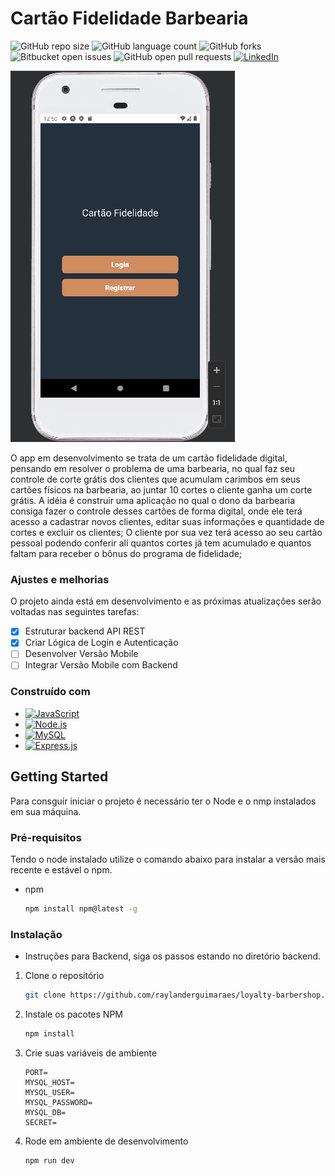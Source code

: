 # Cartão Fidelidade Barbearia

![GitHub repo size](https://img.shields.io/github/repo-size/raylanderguimaraes/loyalty-barbershop?style=for-the-badge)
![GitHub language count](https://img.shields.io/github/languages/count/raylanderguimaraes/loyalty-barbershop?style=for-the-badge)
![GitHub forks](https://img.shields.io/github/forks/raylanderguimaraes/loyalty-barbershop?style=for-the-badge)
![Bitbucket open issues](https://img.shields.io/github/issues/raylanderguimaraes/loyalty-barbershop?style=for-the-badge)
![GitHub open pull requests](https://img.shields.io/github/issues-pr-raw/raylanderguimaraes/loyalty-barbershop?style=for-the-badge)
[![LinkedIn](https://img.shields.io/badge/LinkedIn-Raylander%20Guimarães%20Ramos-0077B5?style=for-the-badge&logo=linkedin)](https://www.linkedin.com/in/raylander-guimar%C3%A3es-ramos-3ab363222/)

<img src="./imagens_layout/Captura de tela 2023-11-06 095041.png">

O app em desenvolvimento se trata de um cartão fidelidade digital, pensando em resolver o problema de uma barbearia, no qual faz seu controle de corte grátis dos clientes que acumulam carimbos em seus cartões físicos na barbearia, ao juntar 10 cortes o cliente ganha um corte grátis.
A idéia é construir uma aplicação no qual o dono da barbearia consiga fazer o controle desses cartões de forma digital, onde ele terá acesso a cadastrar novos clientes, editar suas informações e quantidade de cortes e excluir os clientes;
O cliente por sua vez terá acesso ao seu cartão pessoal podendo conferir alí quantos cortes já tem acumulado e quantos faltam para receber o bônus do programa de fidelidade;

### Ajustes e melhorias

O projeto ainda está em desenvolvimento e as próximas atualizações serão voltadas nas seguintes tarefas:

- [x] Estruturar backend API REST
- [x] Criar Lógica de Login e Autenticação
- [ ] Desenvolver Versão Mobile
- [ ] Integrar Versão Mobile com Backend

### Construído com

- [![JavaScript](https://img.shields.io/badge/JavaScript-ES6-F7DF1E?style=for-the-badge&logo=javascript)](https://developer.mozilla.org/en-US/docs/Web/JavaScript)
- [![Node.js](https://img.shields.io/badge/Node.js-14.x-339933?style=for-the-badge&logo=node.js)](https://nodejs.org/)
- [![MySQL](https://img.shields.io/badge/MySQL-8.x-4479A1?style=for-the-badge&logo=mysql)](https://dev.mysql.com/doc/)
- [![Express.js](https://img.shields.io/badge/Express.js-4.x-000000?style=for-the-badge&logo=express)](https://expressjs.com/)

<!-- GETTING STARTED -->

## Getting Started

Para consguir iniciar o projeto é necessário ter o Node e o nmp instalados em sua máquina.

### Pré-requisitos

Tendo o node instalado utilize o comando abaixo para instalar a versão mais recente e estável o npm.

- npm
  ```sh
  npm install npm@latest -g
  ```

### Instalação

- Instruções para Backend, siga os passos estando no diretório backend.

1. Clone o repositório
   ```sh
   git clone https://github.com/raylanderguimaraes/loyalty-barbershop.git
   ```
2. Instale os pacotes NPM
   ```sh
   npm install
   ```
3. Crie suas variáveis de ambiente
   ```env
   PORT=
   MYSQL_HOST=
   MYSQL_USER=
   MYSQL_PASSWORD=
   MYSQL_DB=
   SECRET=
   ```
4. Rode em ambiente de desenvolvimento
   ```
   npm run dev
   ```
